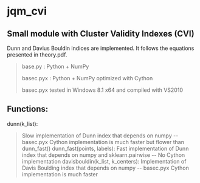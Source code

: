 jqm_cvi
=======

Small module with Cluster Validity Indexes (CVI)
------------------------------------------------

Dunn and Davius Bouldin indices are implemented. It follows the equations presented in theory.pdf.

> base.py : Python + NumPy
>
> basec.pyx : Python + NumPy optimized with Cython
>
> basec.pyx tested in Windows 8.1 x64 and compiled with VS2010

Functions:
----------

dunn(k_list):
> Slow implementation of Dunn index that depends on numpy
> -- basec.pyx Cython implementation is much faster but flower than dunn_fast()
dunn_fast(points, labels):
> Fast implementation of Dunn index that depends on numpy and sklearn.pairwise
> -- No Cython implementation
davisbouldin(k_list, k_centers):
> Implementation of Davis Boulding index that depends on numpy
> -- basec.pyx Cython implementation is much faster

